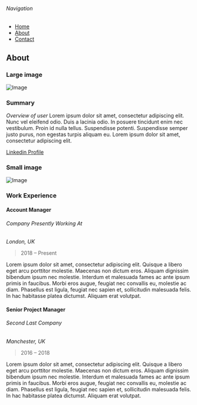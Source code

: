 ###### Navigation

- [Home](./index.html)
- [About](./about.html)
- [Contact](./contact.html)

## About

### Large image
![Image](https://images.unsplash.com/photo-1472289065668-ce650ac443d2?ixlib=rb-1.2.1&ixid=eyJhcHBfaWQiOjEyMDd9&auto=format&fit=crop&w=5100&q=80)

### Summary
_Overview of user_
Lorem ipsum dolor sit amet, consectetur adipiscing elit. Nunc vel eleifend odio. Duis a lacinia odio. In posuere tincidunt enim nec vestibulum. Proin id nulla tellus. Suspendisse potenti. Suspendisse semper justo purus, non egestas turpis aliquam eu. Lorem ipsum dolor sit amet, consectetur adipiscing elit. 

[Linkedin Profile](https://www.linkedin.com/)

### Small image
![Image](https://images.unsplash.com/photo-1472289065668-ce650ac443d2?ixlib=rb-1.2.1&ixid=eyJhcHBfaWQiOjEyMDd9&auto=format&fit=crop&w=5100&q=80)

### Work Experience

#### Account Manager
###### Company Presently Working At 
_London, UK_
> 2018 – Present 

Lorem ipsum dolor sit amet, consectetur adipiscing elit. Quisque a libero eget arcu porttitor molestie. Maecenas non dictum eros. Aliquam dignissim bibendum ipsum nec molestie. Interdum et malesuada fames ac ante ipsum primis in faucibus. Morbi eros augue, feugiat nec convallis eu, molestie ac diam. Phasellus est ligula, feugiat nec sapien et, sollicitudin malesuada felis. In hac habitasse platea dictumst. Aliquam erat volutpat.

#### Senior Project Manager
###### Second Last Company 
_Manchester, UK_
> 2016 – 2018 

Lorem ipsum dolor sit amet, consectetur adipiscing elit. Quisque a libero eget arcu porttitor molestie. Maecenas non dictum eros. Aliquam dignissim bibendum ipsum nec molestie. Interdum et malesuada fames ac ante ipsum primis in faucibus. Morbi eros augue, feugiat nec convallis eu, molestie ac diam. Phasellus est ligula, feugiat nec sapien et, sollicitudin malesuada felis. In hac habitasse platea dictumst. Aliquam erat volutpat.
